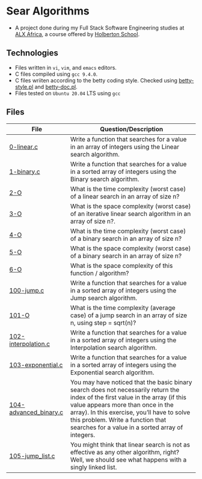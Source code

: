 # Sear Algorithms
- A project done during my Full Stack Software Engineering studies at [ALX Africa](https://www.alxafrica.com/software-engineering-2022/), a course offered by [Holberton School](https://www.holbertonschool.com/).

## Technologies
- Files written in ```vi```, ```vim```, and ```emacs``` editors. 
- C files compiled using ```gcc 9.4.0```.
- C files wriiten according to the betty coding style. Checked using [betty-style.pl](https://github.com/holbertonschool/Betty/blob/master/betty-style.pl) and [betty-doc.pl](https://github.com/holbertonschool/Betty/blob/master/betty-doc.pl).
- Files tested on ```Ubuntu 20.04``` LTS using ```gcc```

## Files

|File | Question/Description |
| ---  | --- |
|[0-linear.c](0-linear.c)|Write a function that searches for a value in an array of integers using the Linear search algorithm.|
|[1-binary.c](1-binary.c)|Write a function that searches for a value in a sorted array of integers using the Binary search algorithm.|
|[2-O](2-O)|What is the time complexity (worst case) of a linear search in an array of size n?|
|[3-O](3-O)|What is the space complexity (worst case) of an iterative linear search algorithm in an array of size n?.|
|[4-O](4-O)|What is the time complexity (worst case) of a binary search in an array of size n?|
|[5-O](5-O)|What is the space complexity (worst case) of a binary search in an array of size n?|
|[6-O](6-O)|What is the space complexity of this function / algorithm?|
|[100-jump.c](100-jump.c)|Write a function that searches for a value in a sorted array of integers using the Jump search algorithm.|
|[101-O](101-O)|What is the time complexity (average case) of a jump search in an array of size n, using step = sqrt(n)?|
|[102-interpolation.c](102-interpolation.c)|Write a function that searches for a value in a sorted array of integers using the Interpolation search algorithm.|
|[103-exponential.c](103-exponential.c)|Write a function that searches for a value in a sorted array of integers using the Exponential search algorithm.|
|[104-advanced_binary.c](104-advanced_binary.c)|You may have noticed that the basic binary search does not necessarily return the index of the first value in the array (if this value appears more than once in the array). In this exercise, you’ll have to solve this problem. Write a function that searches for a value in a sorted array of integers.|
|[105-jump_list.c](105-jump_list.c)|You might think that linear search is not as effective as any other algorithm, right? Well, we should see what happens with a singly linked list.|
